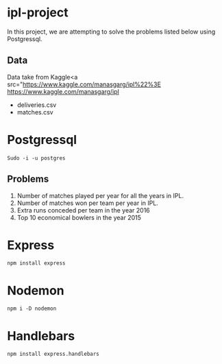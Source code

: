 # ipl-project

In this project, we are attempting to solve the problems listed below using Postgressql.


## Data

Data take from Kaggle<a src="https://www.kaggle.com/manasgarg/ipl%22%3E https://www.kaggle.com/manasgarg/ipl</a>


- deliveries.csv
- matches.csv

# Postgressql

`Sudo -i -u postgres`


## Problems

1. Number of matches played per year for all the years in IPL.
2. Number of matches won per team per year in IPL.
3. Extra runs conceded per team in the year 2016
4. Top 10 economical bowlers in the year 2015

# Express

`npm install express`

# Nodemon

`npm i -D nodemon`

# Handlebars

`npm install express.handlebars`

